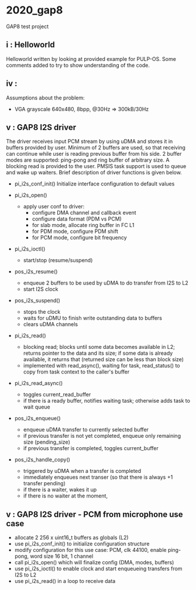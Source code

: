 # 2020_gap8
GAP8 test project

## i : Helloworld

Helloworld written by looking at provided example for PULP-OS. Some comments added to try to show understanding of the code.

## iv : 

Assumptions about the problem:
- VGA grayscale 640x480, 8bpp, @30Hz => 300kB/30Hz

## v : GAP8 I2S driver

The driver receives input PCM stream by using uDMA and stores it in buffers provided by user.
Minimum of 2 buffers are used, so that receiving can continue while user is reading previous buffer from his side. 2 buffer modes are supported: ping-pong and ring buffer of arbitrary size.
A blocking read is provided to the user. PMSIS task support is used to queue and wake up waiters.
Brief description of driver functions is given below.

- pi_i2s_conf_init()
  Initialize interface configuration to default values

- pi_i2s_open()
  - apply user conf to driver:
    - configure DMA channel and callback event
    - configure data format (PDM vs PCM)
    - for slab mode, allocate ring buffer in FC L1
    - for PDM mode, configure PDM shift
    - for PCM mode, configure bit frequency

- pi_i2s_ioctl()
  - start/stop (resume/suspend)

- pos_i2s_resume()
  - enqueue 2 buffers to be used by uDMA to do transfer from I2S to L2
  - start I2S clock

- pos_i2s_suspend()
  - stops the clock
  - waits for uDMU to finish write outstanding data to buffers
  - clears uDMA channels

- pi_i2s_read()
  - blocking read; blocks until some data becomes available in L2; returns pointer to the data and its size; if some data is already available, it returns that (returned size can be less than block size)
  - implemented with read_async(), waiting for task, read_status() to copy from task context
    to the caller's buffer

- pi_i2s_read_async()
  - toggles current_read_buffer
  - if there is a ready buffer, notifies waiting task; otherwise adds task to wait queue

- pos_i2s_enqueue()
  - enqueue uDMA transfer to currently selected buffer
  - if previous transfer is not yet completed, enqueue only remaining size (pending_size)
  - if previous transfer is completed, toggles current_buffer

- pos_i2s_handle_copy()
  - triggered by uDMA when a transfer is completed
  - immediately enqueues next transer (so that there is always +1 transfer pending)
  - if there is a waiter, wakes it up
  - if there is no waiter at the moment, 
 
 ## v : GAP8 I2S driver - PCM from microphone use case
 
  - allocate 2 256 x uint16_t buffers as globals (L2)
  - use pi_i2s_conf_init() to initialize configuration structure
  - modify configuration for this use case: PCM, clk 44100, enable ping-pong, word size 16 bit, 1 channel
  - call pi_i2s_open() which will finalize config (DMA, modes, buffers)
  - use pi_i2s_ioctl() to enable clock and start enqueueing transfers from I2S to L2
  - use pi_i2s_read() in a loop to receive data
 